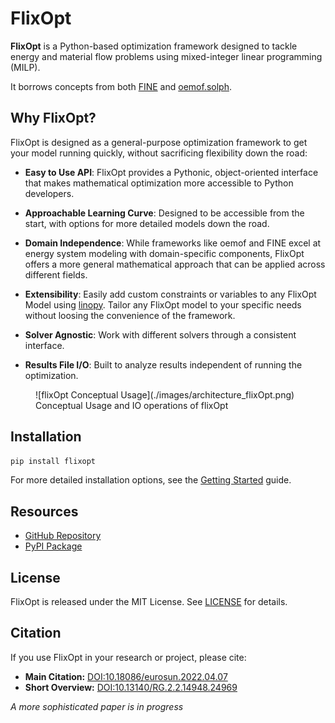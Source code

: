 # FlixOpt

**FlixOpt** is a Python-based optimization framework designed to tackle energy and material flow problems using mixed-integer linear programming (MILP).

It borrows concepts from both [FINE](https://github.com/FZJ-IEK3-VSA/FINE) and [oemof.solph](https://github.com/oemof/oemof-solph).

## Why FlixOpt?

FlixOpt is designed as a general-purpose optimization framework to get your model running quickly, without sacrificing flexibility down the road:

- **Easy to Use API**: FlixOpt provides a Pythonic, object-oriented interface that makes mathematical optimization more accessible to Python developers.

- **Approachable Learning Curve**: Designed to be accessible from the start, with options for more detailed models down the road.

- **Domain Independence**: While frameworks like oemof and FINE excel at energy system modeling with domain-specific components, FlixOpt offers a more general mathematical approach that can be applied across different fields.

- **Extensibility**: Easily add custom constraints or variables to any FlixOpt Model using [linopy](https://github.com/PyPSA/linopy). Tailor any FlixOpt model to your specific needs without loosing the convenience of the framework.

- **Solver Agnostic**: Work with different solvers through a consistent interface.

- **Results File I/O**: Built to analyze results independent of running the optimization.

<figure markdown>
  ![flixOpt Conceptual Usage](./images/architecture_flixOpt.png)
  <figcaption>Conceptual Usage and IO operations of flixOpt</figcaption>
</figure>

## Installation

```bash
pip install flixopt
```

For more detailed installation options, see the [Getting Started](getting-started.md) guide.

## Resources

- [GitHub Repository](https://github.com/flixopt/flixopt)
- [PyPI Package](https://pypi.org/project/flixopt/)


## License

FlixOpt is released under the MIT License. See [LICENSE](https://github.com/flixopt/flixopt/blob/main/LICENSE) for details.

## Citation

If you use FlixOpt in your research or project, please cite:

- **Main Citation:** [DOI:10.18086/eurosun.2022.04.07](https://doi.org/10.18086/eurosun.2022.04.07)
- **Short Overview:** [DOI:10.13140/RG.2.2.14948.24969](https://doi.org/10.13140/RG.2.2.14948.24969)

*A more sophisticated paper is in progress*
